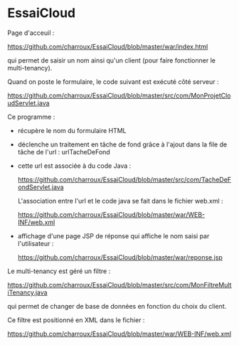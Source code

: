 # EssaiCloud

Page d'acceuil : 

https://github.com/charroux/EssaiCloud/blob/master/war/index.html

qui permet de saisir un nom ainsi qu'un client (pour faire fonctionner le multi-tenancy).

Quand on poste le formulaire, le code suivant est exécuté côté serveur :

https://github.com/charroux/EssaiCloud/blob/master/src/com/MonProjetCloudServlet.java

Ce programme :
- récupère le nom du formulaire HTML
- déclenche un traitement en tâche de fond grâce à l'ajout dans la file de tâche de  l'url : urlTacheDeFond
- cette url est associée à du code Java :

  https://github.com/charroux/EssaiCloud/blob/master/src/com/TacheDeFondServlet.java

  L'association entre l'url et le code java se fait dans le fichier web.xml :
  
  https://github.com/charroux/EssaiCloud/blob/master/war/WEB-INF/web.xml
  
- affichage d'une page JSP de réponse qui affiche le nom saisi par l'utilisateur :

  https://github.com/charroux/EssaiCloud/blob/master/war/reponse.jsp
  
Le multi-tenancy est géré un filtre :

  https://github.com/charroux/EssaiCloud/blob/master/src/com/MonFiltreMultiTenancy.java
  
  qui permet de changer de base de données en fonction du choix du client.
  
  Ce filtre est positionné en XML dans le fichier :
  
  https://github.com/charroux/EssaiCloud/blob/master/war/WEB-INF/web.xml
  

